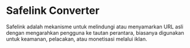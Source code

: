 # Safelink Converter

Safelink adalah mekanisme untuk melindungi atau menyamarkan URL asli dengan mengarahkan pengguna ke tautan perantara, biasanya digunakan untuk keamanan, pelacakan, atau monetisasi melalui iklan.
